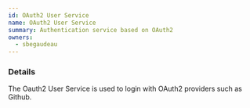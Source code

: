 ```yaml
---
id: OAuth2 User Service
name: OAuth2 User Service
summary: Authentication service based on OAuth2
owners:
  - sbegaudeau
---
```


### Details

The Oauth2 User Service is used to login with OAuth2 providers such as Github.

<NodeGraph />